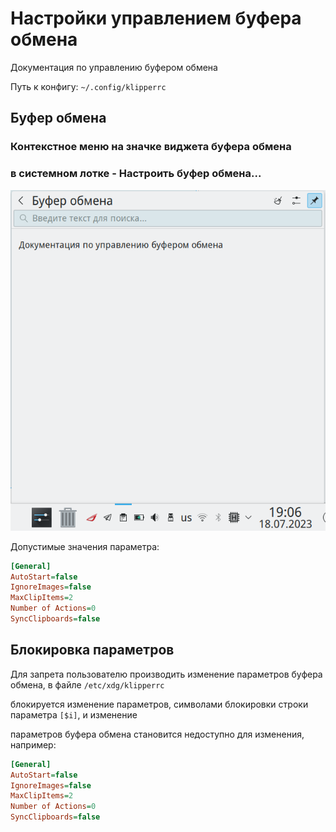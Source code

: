 # Настройки управлением буфера обмена

Документация по управлению буфером обмена

Путь к конфигу: `~/.config/klipperrc`

## Буфер обмена

### Контекстное меню на значке виджета буфера обмена

### в системном лотке - Настроить буфер обмена...

![""](../img/20230718_190622.png "")

Допустимые значения параметра:

```ini
[General]
AutoStart=false
IgnoreImages=false
MaxClipItems=2
Number of Actions=0
SyncClipboards=false
```

## Блокировка параметров

Для запрета пользователю производить изменение параметров буфера обмена, в файле `/etc/xdg/klipperrc`

блокируется изменение параметров, символами блокировки строки параметра `[$i]`, и изменение

параметров буфера обмена становится недоступно для изменения, например:

```ini
[General]
AutoStart=false
IgnoreImages=false
MaxClipItems=2
Number of Actions=0
SyncClipboards=false
```
